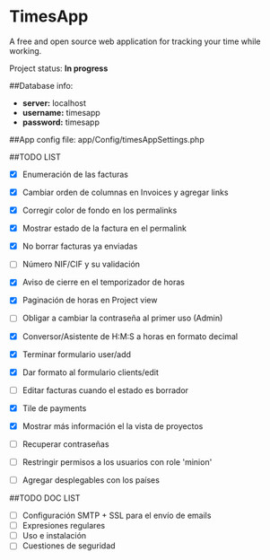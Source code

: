  TimesApp
==========

A free and open source web application for tracking your time while working.

Project status: **In progress**

##Database info:
+ __server:__ localhost
+ __username:__ timesapp
+ __password:__ timesapp

##App config file:
app/Config/timesAppSettings.php

##TODO LIST
- [x] Enumeración de las facturas
- [x] Cambiar orden de columnas en Invoices y agregar links
- [x] Corregir color de fondo en los permalinks 
- [x] Mostrar estado de la factura en el permalink
- [x] No borrar facturas ya enviadas
- [ ] Número NIF/CIF y su validación
- [x] Aviso de cierre en el temporizador de horas
- [x] Paginación de horas en Project view
- [ ] Obligar a cambiar la contraseña al primer uso (Admin)
- [x] Conversor/Asistente de H:M:S a horas en formato decimal
- [x] Terminar formulario user/add
- [x] Dar formato al formulario clients/edit
- [ ] Editar facturas cuando el estado es borrador
- [x] Tile de payments
- [x] Mostrar más información el la vista de proyectos
- [ ] Recuperar contraseñas
- [ ] Restringir permisos a los usuarios con role 'minion'
- [ ] Agregar desplegables con los países


##TODO DOC LIST
- [ ] Configuración SMTP + SSL para el envío de emails
- [ ] Expresiones regulares
- [ ] Uso e instalación
- [ ] Cuestiones de seguridad
